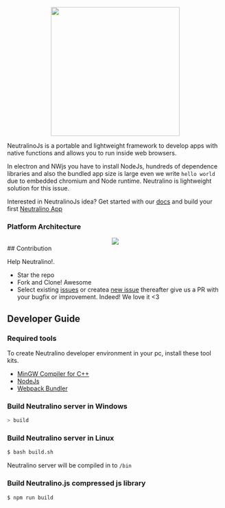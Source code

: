 <div align="center">
  <img src="https://cdn.rawgit.com/neutralinojs/neutralinojs.github.io/b667f2c2/docs/nllogo.png" style="width:300px;"/>
</div>

NeutralinoJs is a portable and lightweight framework to develop apps with native functions and allows you to run inside web browsers. 

In electron and NWjs you have to install NodeJs, hundreds of dependence libraries and also the bundled app size is large even we write `hello world` due to embedded chromium and Node runtime. Neutralino is lightweight solution for this issue.

Interested in NeutralinoJs idea? Get started with our [docs](https://neutralinojs.github.io/docs/#/) and build your first [Neutralino App](https://neutralinojs.github.io/docs/#/gettingstarted/firstapp) 

### Platform Architecture
<div align="center">
  <img src="https://rawgit.com/neutralinojs/neutralinojs.github.io/master/docs/architecture.png">
</div>
## Contribution

Help Neutralino!.

- Star the repo
- Fork and Clone! Awesome
- Select existing [issues](https://github.com/neutralinojs/neutralinojs/issues) or createa [new issue](https://github.com/neutralinojs/neutralinojs/issues/new) thereafter give us a PR with your bugfix or improvement. Indeed! We love it <3 

## Developer Guide

### Required tools 

To create Neutralino developer environment in your pc, install these tool kits.

- [MinGW Compiler for C++](http://mingw.org/)
- [NodeJs](https://nodejs.org/en/download/)
- [Webpack Bundler](https://webpack.js.org/)

### Build Neutralino server in Windows

```bash
> build
```

### Build Neutralino server in Linux

```bash
$ bash build.sh
```

Neutralino server will be compiled in to `/bin`

### Build Neutralino.js compressed js library

```bash
$ npm run build
```





